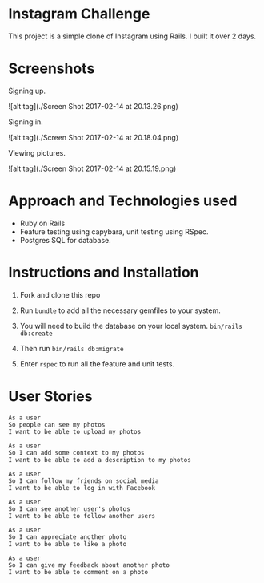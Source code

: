 # Instagram Challenge

This project is a simple clone of Instagram using Rails. I built it over 2 days.

Screenshots
===========

Signing up.

![alt tag](./Screen Shot 2017-02-14 at 20.13.26.png)

Signing in.

![alt tag](./Screen Shot 2017-02-14 at 20.18.04.png)

Viewing pictures.

![alt tag](./Screen Shot 2017-02-14 at 20.15.19.png)

Approach and Technologies used
==============================

* Ruby on Rails
* Feature testing using capybara, unit testing using RSpec.
* Postgres SQL for database.


Instructions and Installation
=============================

1. Fork and clone this repo

2. Run ```bundle``` to add all the necessary gemfiles to your system.

3. You will need to build the database on your local system. ```bin/rails db:create```

4. Then run ```bin/rails db:migrate```

5. Enter ```rspec``` to run all the feature and unit tests.

User Stories
============
```
As a user
So people can see my photos
I want to be able to upload my photos

As a user
So I can add some context to my photos
I want to be able to add a description to my photos

As a user
So I can follow my friends on social media
I want to be able to log in with Facebook

As a user
So I can see another user's photos
I want to be able to follow another users

As a user
So I can appreciate another photo
I want to be able to like a photo

As a user
So I can give my feedback about another photo
I want to be able to comment on a photo

```

